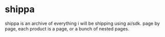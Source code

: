 # shippa
shippa is an archive of everything i will be shipping using ai/sdk.
page by page, each product is a page, or a bunch of nested pages.
